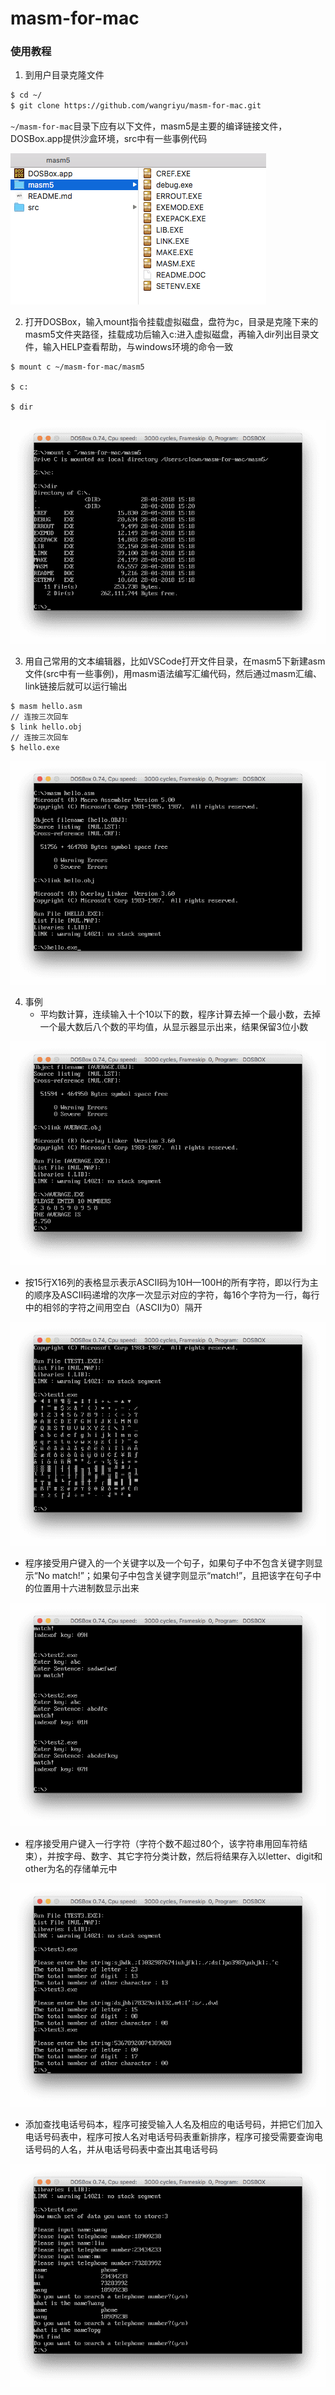 # masm-for-mac

### 使用教程

1. 到用户目录克隆文件

```bash
$ cd ~/
$ git clone https://github.com/wangriyu/masm-for-mac.git
```

`~/masm-for-mac`目录下应有以下文件，masm5是主要的编译链接文件，DOSBox.app提供沙盒环境，src中有一些事例代码

![image](src/files.png)

2. 打开DOSBox，输入mount指令挂载虚拟磁盘，盘符为c，目录是克隆下来的masm5文件夹路径，挂载成功后输入c:进入虚拟磁盘，再输入dir列出目录文件，输入HELP查看帮助，与windows环境的命令一致
```
$ mount c ~/masm-for-mac/masm5

$ c:

$ dir
```

![image](src/mount.png)

3. 用自己常用的文本编辑器，比如VSCode打开文件目录，在masm5下新建asm文件(src中有一些事例)，用masm语法编写汇编代码，然后通过masm汇编、link链接后就可以运行输出

```
$ masm hello.asm
// 连按三次回车
$ link hello.obj
// 连按三次回车
$ hello.exe
```

![image](src/hello.png)

4. 事例
   - 平均数计算，连续输入十个10以下的数，程序计算去掉一个最小数，去掉一个最大数后八个数的平均值，从显示器显示出来，结果保留3位小数

![average](src/average.png)

   - 按15行X16列的表格显示表示ASCII码为10H—100H的所有字符，即以行为主的顺序及ASCII码递增的次序一次显示对应的字符，每16个字符为一行，每行中的相邻的字符之间用空白（ASCII为0）隔开

![test1](src/test1.png)

   - 程序接受用户键入的一个关键字以及一个句子，如果句子中不包含关键字则显示“No match!”；如果句子中包含关键字则显示“match!”，且把该字在句子中的位置用十六进制数显示出来

![test2](src/test2.png)

   - 程序接受用户键入一行字符（字符个数不超过80个，该字符串用回车符结束），并按字母、数字、其它字符分类计数，然后将结果存入以letter、digit和other为名的存储单元中

![test3](src/test3.png)

   - 添加查找电话号码本，程序可接受输入人名及相应的电话号码，并把它们加入电话号码表中，程序可按人名对电话号码表重新排序，程序可接受需要查询电话号码的人名，并从电话号码表中查出其电话号码

![test4](src/test4.png)